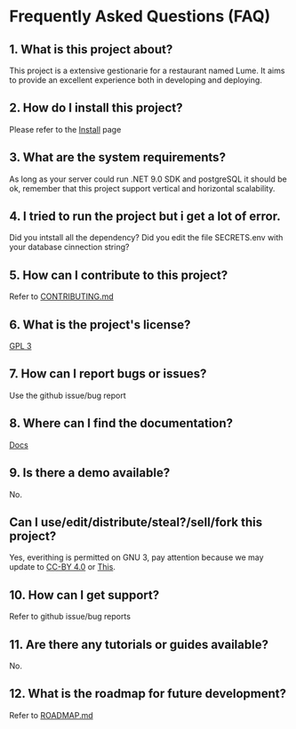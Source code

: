 # Frequently Asked Questions (FAQ)

## 1. What is this project about?
This project is a extensive gestionarie for a restaurant named Lume. It aims to provide an excellent experience both in developing and deploying.

## 2. How do I install this project?
Please refer to the [Install]() page

## 3. What are the system requirements?
As long as your server could run .NET 9.0 SDK and postgreSQL it should be ok, remember that this project support vertical and horizontal scalability.

## 4. I tried to run the project but i get a lot of error.
Did you intstall all the dependency?
Did you edit the file SECRETS.env with your database cinnection string?

## 5. How can I contribute to this project?
Refer to [CONTRIBUTING.md]()

## 6. What is the project's license?
[GPL 3](https://www.gnu.org/licenses/gpl-3.0.en.html)

## 7. How can I report bugs or issues?
Use the github issue/bug report

## 8. Where can I find the documentation?
[Docs](docs/)

## 9. Is there a demo available?
No.

## Can I use/edit/distribute/steal?/sell/fork this project?
Yes, everithing is permitted on GNU 3, pay attention because we may update to [CC-BY 4.0](https://creativecommons.org/licenses/by/4.0/deed.en) or [This](https://ihateailicense.eu/).

## 10. How can I get support?
Refer to github issue/bug reports

## 11. Are there any tutorials or guides available?
No.

## 12. What is the roadmap for future development?
Refer to [ROADMAP.md]()
